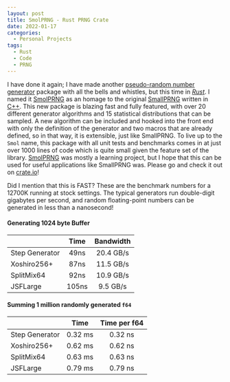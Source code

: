 ```yaml
---
layout: post
title: SmolPRNG - Rust PRNG Crate
date: 2022-01-17
categories:
  - Personal Projects
tags:
  - Rust
  - Code
  - PRNG
---
```


I have done it again; I have made another [pseudo-random number generator](https://en.wikipedia.org/wiki/Pseudorandom_number_generator) package with all the bells and whistles, but this time in *[Rust](https://www.rust-lang.org/)*. I named it [SmolPRNG](https://github.com/DKenefake/smolprng) as an homage to the original [SmallPRNG](https://github.com/DKenefake/SmallPRNG) written in [C++](https://en.wikipedia.org/wiki/C%2B%2B). This new package is blazing fast and fully featured, with over 20 different generator algorithms and 15 statistical distributions that can be sampled. A new algorithm can be included and hooked into the front end with only the definition of the generator and two macros that are already defined, so in that way, it is extensible, just like SmallPRNG. To live up to the ``Smol`` name, this package with all unit tests and benchmarks comes in at just over 1000 lines of code which is quite small given the feature set of the library. [SmolPRNG](https://github.com/DKenefake/smolprng) was mostly a learning project, but I hope that this can be used for useful applications like SmallPRNG was. Please go and check it out on [crate.io](https://github.com/DKenefake/smolprng)!

Did I mention that this is FAST? These are the benchmark numbers for a 12700K running at stock settings. The typical generators run double-digit gigabytes per second, and random floating-point numbers can be generated in less than a nanosecond!


#### Generating 1024 byte Buffer

|                |  Time | Bandwidth |
|----------------|:-----:|:---------:|
| Step Generator |  49ns | 20.4 GB/s |
| Xoshiro256+    |  87ns | 11.5 GB/s |
| SplitMix64     |  92ns | 10.9 GB/s |
| JSFLarge       | 105ns |  9.5 GB/s |

#### Summing 1 million randomly generated ``f64``

|                |  Time   | Time per f64 |
|----------------|:-------:|:------------:|
| Step Generator | 0.32 ms |   0.32 ns    |
| Xoshiro256+    | 0.62 ms |   0.62 ns    |
| SplitMix64     | 0.63 ms |   0.63 ns    |
| JSFLarge       | 0.79 ms |   0.79 ns    |

